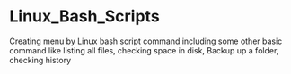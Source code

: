 # Linux_Bash_Scripts
Creating menu by Linux bash script command including some other basic command like listing all files, checking space in disk, Backup up a folder, checking history
